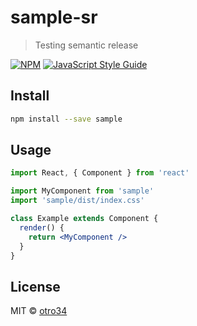 # sample-sr

> Testing semantic release

[![NPM](https://img.shields.io/npm/v/sample.svg)](https://www.npmjs.com/package/sample) [![JavaScript Style Guide](https://img.shields.io/badge/code_style-standard-brightgreen.svg)](https://standardjs.com)

## Install

```bash
npm install --save sample
```

## Usage

```jsx
import React, { Component } from 'react'

import MyComponent from 'sample'
import 'sample/dist/index.css'

class Example extends Component {
  render() {
    return <MyComponent />
  }
}
```

## License

MIT © [otro34](https://github.com/otro34)
